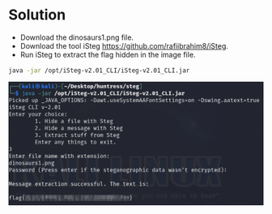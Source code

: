 # Solution
- Download the dinosaurs1.png file.
- Download the tool iSteg https://github.com/rafiibrahim8/iSteg.
- Run iSteg to extract the flag hidden in the image file.
```bash
java -jar /opt/iSteg-v2.01_CLI/iSteg-v2.01_CLI.jar
```

![Alt text](image.png)
